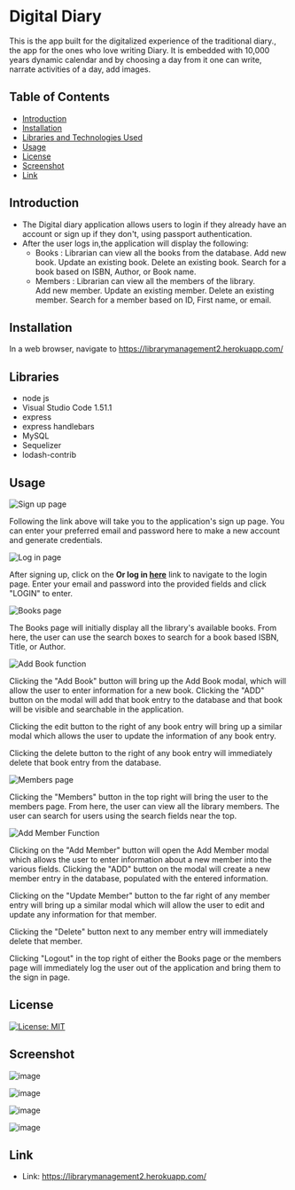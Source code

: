 # Digital Diary

This is the app built for the digitalized experience of the traditional diary., the app for the ones who love writing Diary. It is embedded with 10,000 years dynamic calendar and by choosing a day from it one can write, narrate activities of a day, add images.

## Table of Contents

* [Introduction](#Introduction)
* [Installation](#Installation)
* [Libraries and Technologies Used](#Libraries)
* [Usage](#Usage)
* [License](#License)
* [Screenshot](#Screenshot)
* [Link](#Link)

## Introduction

 * The Digital diary application allows users to login if they already have an account or sign up if they don't, using passport authentication.
 * After the user logs in,the application will display the following:
    * Books :
        Librarian can view all the books from the database.
        Add new book.
        Update an existing book.
        Delete an existing book.
        Search for a book based on ISBN, Author, or Book name.
    * Members :
        Librarian can view all the members of the library.    
        Add new member.
        Update an existing member.
        Delete an existing member.
        Search for a member based on ID, First name, or email.

## Installation

In a web browser, navigate to https://librarymanagement2.herokuapp.com/

## Libraries

* node js 
* Visual Studio Code 1.51.1
* express
* express handlebars
* MySQL
* Sequelizer
* lodash-contrib

## Usage

![Sign up page](./pictures/SignUp.png)

Following the link above will take you to the application's sign up page. You can enter your preferred email and password here to make a new account and generate credentials.

![Log in page](./pictures/Login.png)

After signing up, click on the **Or log in [here](https://librarymanagement2.herokuapp.com/login.html)** link to navigate to the login page. Enter your email and password into the provided fields and click "LOGIN" to enter.

![Books page](./pictures/BooksPage1.png)

The Books page will initially display all the library's available books. From here, the user can use the search boxes to search for a book based ISBN, Title, or Author.

![Add Book function](./pictures/AddBook.png)

Clicking the "Add Book" button will bring up the Add Book modal, which will allow the user to enter information for a new book. Clicking the "ADD" button on the modal will add that book entry to the database and that book will be visible and searchable in the application. 

Clicking the edit button to the right of any book entry will bring up a similar modal which allows the user to update the information of any book entry.

Clicking the delete button to the right of any book entry will immediately delete that book entry from the database.

![Members page](./pictures/MembersPage1.png)

Clicking the "Members" button in the top right will bring the user to the members page. From here, the user can view all the library members. The user can search for users using the search fields near the top.

![Add Member Function](./pictures/AddMember.png)

Clicking on the "Add Member" button will open the Add Member modal which allows the user to enter information about a new member into the various fields. Clicking the "ADD" button on the modal will create a new member entry in the database, populated with the entered information. 

Clicking on the "Update Member" button to the far right of any member entry will bring up a similar modal which will allow the user to edit and update any information for that member. 

Clicking the "Delete" button next to any member entry will immediately delete that member.

Clicking "Logout" in the top right of either the Books page or the members page will immediately log the user out of the application and bring them to the sign in page.


## License

[![License: MIT](https://img.shields.io/badge/License-MIT-yellow.svg)](https://opensource.org/licenses/MIT)

## Screenshot

![image](./public/Assets/pictures/login.png)

![image](./public/Assets/pictures/signup.png)

![image](./public/Assets/pictures/books.png)

![image](./public/Assets/pictures/members.png)

## Link

* Link: https://librarymanagement2.herokuapp.com/

